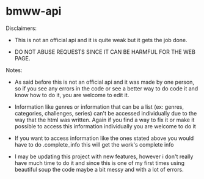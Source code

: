 # bmww-api

Disclaimers: 

- This is not an official api and it is quite weak but it gets the job done. 

- DO NOT ABUSE REQUESTS SINCE IT CAN BE HARMFUL FOR THE WEB PAGE.


Notes:


- As said before this is not an official api and it was made by one person, so if you see any errors in the code or see a better way to do code it and know how to do it, you are welcome to edit it.


- Information like genres or information that can be a list (ex: genres, categories, challenges, series) can't be accessed individually due to the way that the html was written. Again if you find a way to fix it or make it possible to access this information individually you are welcome to do it


- If you want to access information like the ones stated above you would have to do .complete_info this will get the work's complete info 


- I may be updating this project with new features, however i don't really have much time to do it and since this is one of my first times using beautiful soup the code maybe a bit messy and with a lot of errors.

